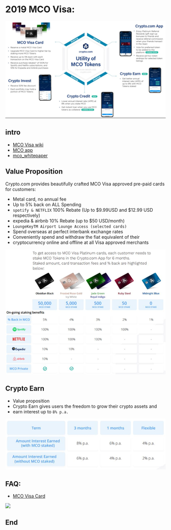 # 2019 MCO Visa:
![f1](https://github.com/HCH1/blog/blob/master/fig/mco1.JPG)

## intro
- [MCO Visa wiki](https://www.google.com.tw/search?source=hp&ei=JzIkXMrUB42y9QOcxZ6YAg&q=MCO+Visa+wiki)
- [MCO app](https://crypto.com/en/wallet.html)
- [mco_whitepaper](https://crypto.com/images/mco_whitepaper.pdf)

## Value Proposition
Crypto.com provides beautifully crafted MCO Visa approved pre-paid cards for customers:

- Metal card, no annual fee
- Up to 5% back on ALL Spending
- ``spotify & NETFLIX`` 100% Rebate (Up to $9.99USD and $12.99 USD respectively)
- expedia & airbnb 10% Rebate (up to $50 USD/month)
- ```LoungeKeyTM Airport Lounge Access (selected cards)```
- Spend overseas at perfect interbank exchange rates
- Conveniently spend and withdraw the fiat equivalent of their
- cryptocurrency online and offline at all Visa approved merchants

![f3](https://github.com/HCH1/blog/blob/master/fig/mco3.JPG)

## Crypto Earn
- Value proposition
- Crypto Earn gives users the freedom to grow their crypto assets and
- earn interest up to ```8% p.a.```

![f2](https://github.com/HCH1/blog/blob/master/fig/mco2.JPG)

## FAQ:
- [MCO Visa Card](https://help.crypto.com/en/collections/260584-mco-visa-card#mco-visa-card-features)

![](https://github.com/HCH1/blog/blob/master/fig/.png)

## End
